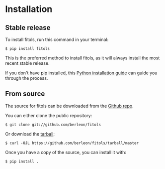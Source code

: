 # Installation

## Stable release

To install fitols, run this command in your
terminal:

``` console
$ pip install fitols
```

This is the preferred method to install fitols, as it will always install the most recent stable release.

If you don't have [pip][] installed, this [Python installation guide][]
can guide you through the process.

## From source

The source for fitols can be downloaded from
the [Github repo][].

You can either clone the public repository:

``` console
$ git clone git://github.com/berleon/fitols
```

Or download the [tarball][]:

``` console
$ curl -OJL https://github.com/berleon/fitols/tarball/master
```

Once you have a copy of the source, you can install it with:

``` console
$ pip install .
```

  [pip]: https://pip.pypa.io
  [Python installation guide]: http://docs.python-guide.org/en/latest/starting/installation/
  [Github repo]: https://github.com/%7B%7B%20cookiecutter.github_username%20%7D%7D/%7B%7B%20cookiecutter.project_slug%20%7D%7D
  [tarball]: https://github.com/%7B%7B%20cookiecutter.github_username%20%7D%7D/%7B%7B%20cookiecutter.project_slug%20%7D%7D/tarball/master
